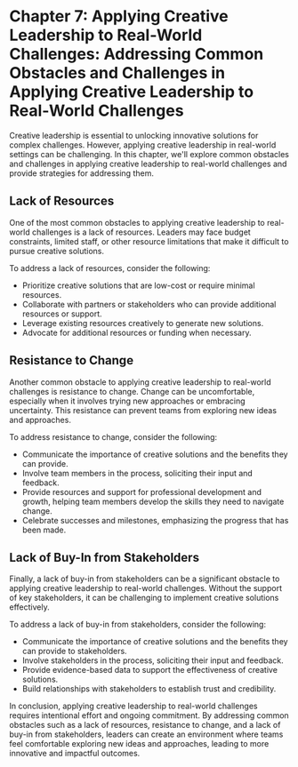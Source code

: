 Chapter 7: Applying Creative Leadership to Real-World Challenges: Addressing Common Obstacles and Challenges in Applying Creative Leadership to Real-World Challenges
=====================================================================================================================================================================

Creative leadership is essential to unlocking innovative solutions for complex challenges. However, applying creative leadership in real-world settings can be challenging. In this chapter, we'll explore common obstacles and challenges in applying creative leadership to real-world challenges and provide strategies for addressing them.

Lack of Resources
-----------------

One of the most common obstacles to applying creative leadership to real-world challenges is a lack of resources. Leaders may face budget constraints, limited staff, or other resource limitations that make it difficult to pursue creative solutions.

To address a lack of resources, consider the following:

* Prioritize creative solutions that are low-cost or require minimal resources.
* Collaborate with partners or stakeholders who can provide additional resources or support.
* Leverage existing resources creatively to generate new solutions.
* Advocate for additional resources or funding when necessary.

Resistance to Change
--------------------

Another common obstacle to applying creative leadership to real-world challenges is resistance to change. Change can be uncomfortable, especially when it involves trying new approaches or embracing uncertainty. This resistance can prevent teams from exploring new ideas and approaches.

To address resistance to change, consider the following:

* Communicate the importance of creative solutions and the benefits they can provide.
* Involve team members in the process, soliciting their input and feedback.
* Provide resources and support for professional development and growth, helping team members develop the skills they need to navigate change.
* Celebrate successes and milestones, emphasizing the progress that has been made.

Lack of Buy-In from Stakeholders
--------------------------------

Finally, a lack of buy-in from stakeholders can be a significant obstacle to applying creative leadership to real-world challenges. Without the support of key stakeholders, it can be challenging to implement creative solutions effectively.

To address a lack of buy-in from stakeholders, consider the following:

* Communicate the importance of creative solutions and the benefits they can provide to stakeholders.
* Involve stakeholders in the process, soliciting their input and feedback.
* Provide evidence-based data to support the effectiveness of creative solutions.
* Build relationships with stakeholders to establish trust and credibility.

In conclusion, applying creative leadership to real-world challenges requires intentional effort and ongoing commitment. By addressing common obstacles such as a lack of resources, resistance to change, and a lack of buy-in from stakeholders, leaders can create an environment where teams feel comfortable exploring new ideas and approaches, leading to more innovative and impactful outcomes.
